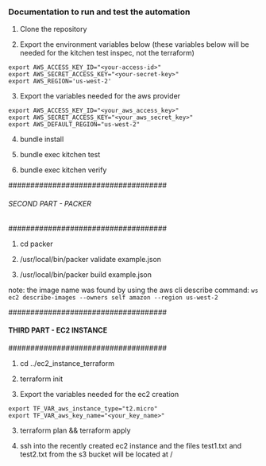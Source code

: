 ### Documentation to run and test the automation

1. Clone the repository

2. Export the environment variables below (these variables below will be needed for the kitchen test inspec, not the terraform)

```
export AWS_ACCESS_KEY_ID="<your-access-id>"           
export AWS_SECRET_ACCESS_KEY="<your-secret-key>"
export AWS_REGION='us-west-2'
```

3. Export the variables needed for the aws provider 

```
export AWS_ACCESS_KEY_ID="<your_aws_access_key>"
export AWS_SECRET_ACCESS_KEY="<your_aws_secret_key>"
export AWS_DEFAULT_REGION="us-west-2"

```

4. bundle install 

5. bundle exec kitchen test

6. bundle exec kitchen verify

####################################
###### SECOND PART - PACKER ########
####################################

1. cd packer

2. /usr/local/bin/packer validate example.json

3. /usr/local/bin/packer build example.json

note: the image name was found by using the aws cli describe command:
`ws ec2 describe-images --owners self amazon --region us-west-2`

####################################
#### THIRD PART - EC2 INSTANCE #####
####################################

1. cd ../ec2_instance_terraform

2. terraform init

3. Export the variables needed for the ec2 creation 

```
export TF_VAR_aws_instance_type="t2.micro"
export TF_VAR_aws_key_name="<your_key_name>"
```
3. terraform plan && terraform apply

4. ssh into the recently created ec2 instance and the files test1.txt and test2.txt from the s3 bucket will be located at /
